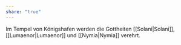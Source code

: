 ```yaml
---
share: "true"
---
```

Im Tempel von Königshafen werden die Gottheiten [[Solani|Solani]], [[Lumaenor|Lumaenor]] und [[Nymia|Nymia]] verehrt.
